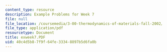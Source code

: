 ```yaml
---
content_type: resource
description: Example Problems for Week 7
file: null
file_location: /coursemedia/3-00-thermodynamics-of-materials-fall-2002/40c4d5b87f9f64fe33348897b5d6fa0b_exweek7.PDF
file_type: application/pdf
resourcetype: Document
title: exweek7.PDF
uid: 40c4d5b8-7f9f-64fe-3334-8897b5d6fa0b
---
```

